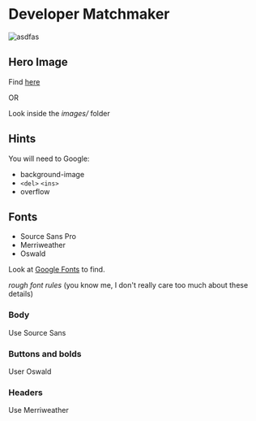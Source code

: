 # Developer Matchmaker

![asdfas](https://github.com/FEWDMaterials/FEWD_Developer_Matchmaker/blob/master/StartupMatchmaker.png?raw=true)

## Hero Image

Find [here](http://www.flickr.com/photos/mikeschinkel/2733534094/)

OR

Look inside the *images/* folder

## Hints

You will need to Google:

* background-image
* ```<del>``` ```<ins>```
* overflow

## Fonts

* Source Sans Pro
* Merriweather
* Oswald

Look at [Google Fonts](https://fonts.google.com/) to find.


*rough font rules* (you know me, I don't really care too much about these details)

### Body
Use Source Sans

### Buttons and bolds
User Oswald

### Headers
Use Merriweather
